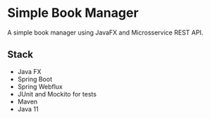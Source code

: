 # Simple Book Manager
A simple book manager using JavaFX and Microsservice REST API.

## Stack

* Java FX
* Spring Boot
* Spring Webflux 
* JUnit and Mockito for tests
* Maven
* Java 11
